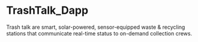 # TrashTalk_Dapp
Trash talk are smart, solar-powered, sensor-equipped waste &amp; recycling stations that communicate real-time status to on-demand collection crews. 
